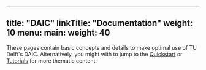 
---
title: "DAIC"
linkTitle: "Documentation"
weight: 10
menu:
  main:
    weight: 40
---

These pages contain basic concepts and details to make optimal use of TU Delft's DAIC. Alternatively, you might with to jump to the [Quickstart](/tutorials/quickstart) or [Tutorials](/tutorials) for more thematic content.


